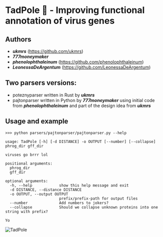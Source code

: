 # TadPole 🐸 - Improving functional annotation of virus genes
## Authors
- ***ukmrs*** (https://github.com/ukmrs)
- ***777moneymaker***
- ***phenolophthaleinum*** (https://github.com/phenolophthaleinum)
- ***LeonessaDeArgentum*** (https://github.com/LeonessaDeArgentum)
## Two parsers versions:
- poteznyparser written in Rust by ***ukmrs***
- pajtonparser written in Python by ***777moneymaker*** using initial code from ***phenolophthaleinum*** and part of the design idea from ***ukmrs***

## Usage and example
```
>>> python parsers/pajtonparser/pajtonparser.py --help

usage: TadPole [-h] [-d DISTANCE] -o OUTPUT [--number] [--collapse] phrog_dir gff_dir

viruses go brrr lol

positional arguments:
  phrog_dir
  gff_dir

optional arguments:
  -h, --help            show this help message and exit
  -d DISTANCE, --distance DISTANCE
  -o OUTPUT, --output OUTPUT
                        prefix/prefix-path for output files
  --number              Add numbers to jokers?
  --collapse            Should we collapse unknown proteins into one string with prefix?

Yo
```
![TadPole](tadpole.gif)
